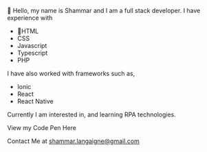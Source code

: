 👋 Hello, my name is Shammar and I am a full stack developer. 
I have experience with 
  - 📑HTML 
  - CSS 
  - Javascript 
  - Typescript 
  - PHP
  
I have also worked with frameworks such as, 
  - Ionic 
  - React 
  - React Native 

Currently I am interested in, and learning RPA technologies.

View my Code Pen Here 

Contact Me at shammar.langaigne@gmail.com

<!---
Shami15/Shami15 is a ✨ special ✨ repository because its `README.md` (this file) appears on your GitHub profile.
You can click the Preview link to take a look at your changes.
--->
